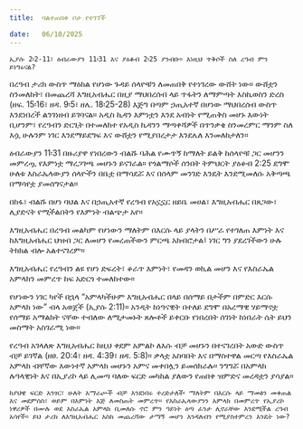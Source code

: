 ```yaml
---
title:  ባልተጠበቀ ቦታ የተገኘች

date:   06/10/2025
---
```


`ኢያሱ 2፡2-11፣ ዕብራውያን 11፡31 እና ያዕቆብ 2፡25 ያንብቡ። እነዚህ ጥቅሶች ስለ ረዓብ ምን ይነግሩናል?
`


በረዓብ ታሪክ ውስጥ ማዕከል የሆነው ጉዳይ ሰላዮቹን ለመጠበቅ የተነገረው ውሸት ነው። ውሸቷን ስንመለከት፣ በመጨረሻ እግዚአብሔር በዚያ ማህበረሰብ ላይ ጥፋትን ለማምጣት እስኪወስን ድረስ (ዘፍ. 15፡16፣ ዘዳ. 9፡5፣ ዘሌ. 18፡25-28) እጅግ በጣም ኃጢአተኛ በሆነው ማህበረሰብ ውስጥ እንደነበረች ልንገነዘብ ይገባናል። አዲስ ኪዳን እምነቷን እንደ አብነት የሚጠቅስ መሆኑ እውነት ቢሆንም፣ የረዓብን ድርጊት በተመለከተ የአዲስ ኪዳንን ማጣቀሻዎች በጥንቃቄ ስንመረምር ማንም ስለ እሷ ሁሉንም ነገር እንደማይደግፍ እና ውሸቷን የሚያበረታታ እንደሌለ እንመለከታለን።

ዕብራውያን 11፡31 በዙሪያዋ የነበረውን ብልሹ ባሕል የሙጥኝ ከማለት ይልቅ ከሰላዮቹ ጋር መሆንን መምረጧ የእምነቷ ማረጋገጫ መሆኑን ይናገራል። የጎልማሶች ሰንበት ትምህርት ያዕቆብ 2:25 ደግሞ ሁለቱ እስራኤላውያን ሰላዮችን በቤቷ በማሳደሯ እና በሰላም መንገድ እንዴት እንደሚመለሱ አቅጣጫ በማሳየቷ ያመሰግናታል።

በከፋ፣ ብልሹ በሆነ ባህል እና በኃጢአተኛ የረዓብ የአኗኗር ዘይቤ መሀል፣ እግዚአብሔር በጸጋው፣ ሊያድናት የሚችልበትን የእምነት ብልጭታ አየ።

እግዚአብሔር በረዓብ መልካም የሆነውን ማለትም በእርሱ ላይ ያላትን በሥራ የተገለጠ እምነት እና ከእግዚአብሔር ህዝብ ጋር ለመሆን የመረጠችውን ምርጫ አክብሮታል፤ ነገር ግን ያደረገችውን ሁሉ ትክክል ብሎ አልተናገረም።

እግዚአብሔር የረዓብን ልዩ የሆነ ድፍረት፣ ቆራጥ እምነት፣ የመዳን ወኪል መሆን እና የእስራኤል አምላክን መምረጥ ከፍ አድርጎ ተመለከተው።

የሆነውን ነገር ካየች በኋላ “አምላካችሁም እግዚአብሔር በላይ በሰማይ በታችም በምድር እርሱ አምላክ ነው” ብላ አወጀች (ኢያሱ 2:11)። አንዲት ከነዓናዊት በተለይ ደግሞ በአረማዊ ሃይማኖቷ የሰማይ አማልክት ናቸው ተብለው ለሚታመኑት ጸሎቶች ይቀርቡ የነበረበት ሰገነት ከነበራት ሴት ይህን መስማት አስገራሚ ነው።

የረዓብ አገላለጽ እግዚአብሔር ከዚህ ቀደም አምልኮ ለእሱ ብቻ መሆኑን በተናገረበት አውድ ውስጥ ብቻ ይገኛል (ዘፀ. 20:4፣ ዘዳ. 4:39፣ ዘዳ. 5:8)። ቃላቷ አስባበት እና በማስተዋል መርጣ የእስራኤል አምላክ ብቸኛው እውነተኛ አምላክ መሆኑን አምና መቀበሏን ይመሰክራሉ። ንግግሯ በአምላክ ሉዓላዊነት እና በኢያሪኮ ላይ ሊመጣ ባለው ፍርድ መካከል ያለውን የጠበቀ ዝምድና መረዳቷን ያሳያል።

`ከያህዌ ፍርድ አንፃር፣ ሁለት አማራጮች ብቻ እንደነበሩ ተረድታለች፡ ማለትም በእርሱ ላይ ማመፅን መቀጠል እና መደምሰስ፣ ወይም በእምነት እጅ ለመስጠት መምረጥ። የእስራኤላውያንን አምላክ በመምረጥ የኢያሪኮ ነዋሪዎች በሙሉ ወደ እስራኤል አምላክ ቢመለሱ ኖሮ ምን ዓይነት ዕጣ ፈንታ ሊኖራቸው እንደሚችል ረዓብ አሳየች። ይህ ታሪክ ለእግዚአብሔር እስከ መጨረሻው ታማኝ መሆን እንዳለብን የሚያስተምረን እንዴት ነው?`